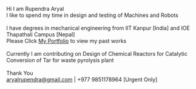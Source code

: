 Hi I am Rupendra Aryal<br/>
I like to spend my time in design and testing of Machines and Robots<br/>
<br/>
I have degrees in mechanical engineering from IIT Kanpur [India] and IOE Thapathali Campus [Nepal] <br/>
Please Click 
[My Portfolio](https://sites.google.com/view/aryalrupendra-portfolio/professional)
to view my past works <br/>
<br/>
Currently I am  contributing on Design of Chemical Reactors for Catalytic Conversion of Tar for waste pyrolysis plant<br/>
<br/>
Thank You<br/>
aryalrupendra@gmail.com | +977 9851178964 [Urgent Only] <br/>

 
